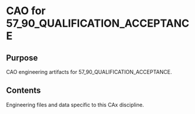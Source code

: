 # CAO for 57_90_QUALIFICATION_ACCEPTANCE

## Purpose
CAO engineering artifacts for 57_90_QUALIFICATION_ACCEPTANCE.

## Contents
Engineering files and data specific to this CAx discipline.
